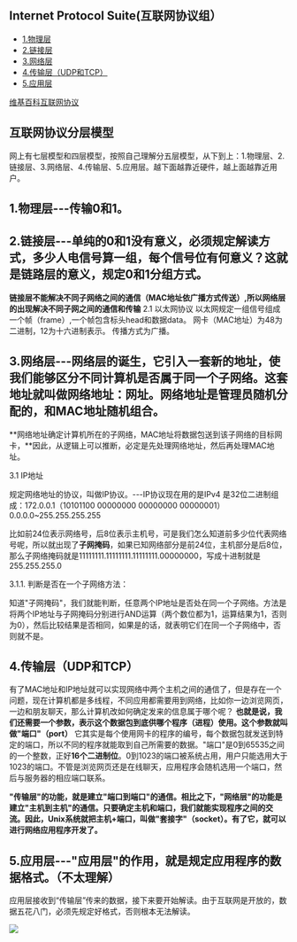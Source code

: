 ## Internet Protocol Suite(互联网协议组）
- [1.物理层](#物理层)
- [2.链接层](#链接层)
- [3.网络层](#网络层)
- [4.传输层（UDP和TCP）](#4传输层（UDP和TCP）)
- [5.应用层](#应用层)

[维基百科互联网协议](https://zh.wikipedia.org/wiki/%E7%94%A8%E6%88%B7%E6%95%B0%E6%8D%AE%E6%8A%A5%E5%8D%8F%E8%AE%AE)

## 互联网协议分层模型

网上有七层模型和四层模型，按照自己理解分五层模型，从下到上：1.物理层、2.链接层、3.网络层、4.传输层、5.应用层。越下面越靠近硬件，越上面越靠近用户。

## 1.物理层---传输0和1。
## 2.链接层---单纯的0和1没有意义，必须规定解读方式，多少人电信号算一组，每个信号位有何意义？这就是链路层的意义，规定0和1分组方式。

**链接层不能解决不同子网络之间的通信（MAC地址依广播方式传送）,所以网络层的出现解决不同子网之间的通信和传输**
2.1 以太网协议
   以太网规定一组信号组成一个帧（frame）,一个帧包含标头head和数据data。
   网卡（MAC地址）为48为二进制，12为十六进制表示。
   传播方式为广播。
   
## 3.网络层---网络层的诞生，它引入一套新的地址，使我们能够区分不同计算机是否属于同一个子网络。这套地址就叫做网络地址：网址。网络地址是管理员随机分配的，和MAC地址随机组合。
**网络地址确定计算机所在的子网络，MAC地址将数据包送到该子网络的目标网卡，**因此，从逻辑上可以推断，必定是先处理网络地址，然后再处理MAC地址。

3.1 IP地址

规定网络地址的协议，叫做IP协议。---IP协议现在用的是IPv4 是32位二进制组成：172.0.0.1（10101100 00000000 00000000 00000001）0.0.0.0~255.255.255.255

比如前24位表示网络号，后8位表示主机号，可是我们怎么知道前多少位代表网络号呢，所以就出现了**子网掩码**，如果已知网络部分是前24位，主机部分是后8位，那么子网络掩码就是11111111.11111111.11111111.00000000，写成十进制就是255.255.255.0

3.1.1. 判断是否在一个子网络方法：

知道"子网掩码"，我们就能判断，任意两个IP地址是否处在同一个子网络。方法是将两个IP地址与子网掩码分别进行AND运算（两个数位都为1，运算结果为1，否则为0），然后比较结果是否相同，如果是的话，就表明它们在同一个子网络中，否则就不是。

## 4.传输层（UDP和TCP）
有了MAC地址和IP地址就可以实现网络中两个主机之间的通信了，但是存在一个问题，现在计算机都是多线程，不同应用都需要用到网络，比如你一边浏览网页，一边和朋友聊天，那么计算机改如何确定发来的信息属于哪个呢？
**也就是说，我们还需要一个参数，表示这个数据包到底供哪个程序（进程）使用。这个参数就叫做"端口"（port）**
它其实是每个使用网卡的程序的编号，每个数据包就发送到特定的端口，所以不同的程序就能取到自己所需要的数据。"端口"是0到65535之间的一个整数，正好**16个二进制位**。0到1023的端口被系统占用，用户只能选用大于1023的端口。不管是浏览网页还是在线聊天，应用程序会随机选用一个端口，然后与服务器的相应端口联系。

**"传输层"的功能，就是建立"端口到端口"的通信。相比之下，"网络层"的功能是建立"主机到主机"的通信。只要确定主机和端口，我们就能实现程序之间的交流。因此，Unix系统就把主机+端口，叫做"套接字"（socket）。有了它，就可以进行网络应用程序开发了。**

## 5.应用层---"应用层"的作用，就是规定应用程序的数据格式。（不太理解）
应用层接收到“传输层”传来的数据，接下来要开始解读。由于互联网是开放的，数据五花八门，必须先规定好格式，否则根本无法解读。

![](https://github.com/gruad/growth/blob/master/images/protocol.png)
